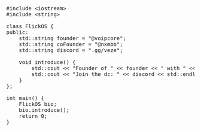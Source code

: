 <pre>

#include &lt;iostream&gt;
#include &lt;string&gt;

class FlickOS {
public:
    std::string founder = "@voipcore";
    std::string coFounder = "@nxmbb";
    std::string discord = ".gg/veze";

    void introduce() {
        std::cout << "Founder of " << founder << " with " << coFounder << std::endl;
        std::cout << "Join the dc: " << discord << std::endl;
    }
};

int main() {
    FlickOS bio;
    bio.introduce();
    return 0;
}

</pre>
